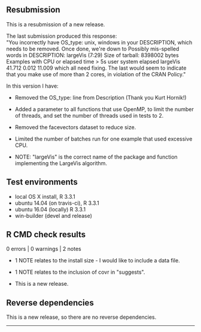 ## Resubmission
 
This is a resubmission of a new release. 

The last submission produced this response:  
"You incorrectly have  OS_type: unix, windows  in your DESCRIPTION, which needs to be removed. Once done, we're down 
to  Possibly mis-spelled words in DESCRIPTION:  largeVis (7:29) 
Size of tarball: 8398002 bytes 
Examples with CPU or elapsed time > 5s 
user system elapsed 
largeVis 41.712 0.012 11.009 
which all need fixing. The last would seem to indicate that you make 
use of more than 2 cores, in violation of the CRAN Policy."

In this version I have:
* Removed the OS_type: line from Description (Thank you Kurt Hornik!)
* Added a parameter to all functions that use OpenMP, to limit the number of threads, and set the number of threads used in tests to 2.
* Removed the facevectors dataset to reduce size. 
* Limited the number of batches run for one example that used excessive CPU.

* NOTE:  "largeVis" is the correct name of the package and function implementing the LargeVis algorithm.
 
## Test environments
* local OS X install, R 3.3.1
* ubuntu 14.04 (on travis-ci), R 3.3.1
* ubuntu 16.04 (locally) R 3.3.1
* win-builder (devel and release)

## R CMD check results

0 errors | 0 warnings | 2 notes

* 1 NOTE relates to the install size - I would like to include a data file. 
* 1 NOTE relates to the inclusion of covr in "suggests".

* This is a new release.

## Reverse dependencies

This is a new release, so there are no reverse dependencies.

---
  
